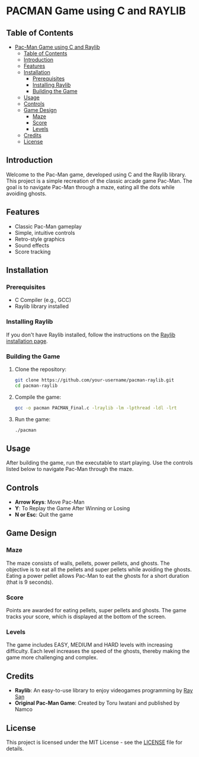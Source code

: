 # PACMAN Game using C and RAYLIB

## Table of Contents
- [Pac-Man Game using C and Raylib](#pac-man-game-using-c-and-raylib)
  - [Table of Contents](#table-of-contents)
  - [Introduction](#introduction)
  - [Features](#features)
  - [Installation](#installation)
    - [Prerequisites](#prerequisites)
    - [Installing Raylib](#installing-raylib)
    - [Building the Game](#building-the-game)
  - [Usage](#usage)
  - [Controls](#controls)
  - [Game Design](#game-design)
    - [Maze](#maze)
    - [Score](#score)
    - [Levels](#levels)
  - [Credits](#credits)
  - [License](#license)

## Introduction
Welcome to the Pac-Man game, developed using C and the Raylib library. This project is a simple recreation of the classic arcade game Pac-Man. The goal is to navigate Pac-Man through a maze, eating all the dots while avoiding ghosts.

## Features
- Classic Pac-Man gameplay
- Simple, intuitive controls
- Retro-style graphics
- Sound effects
- Score tracking

## Installation

### Prerequisites
- C Compiler (e.g., GCC)
- Raylib library installed

### Installing Raylib
If you don't have Raylib installed, follow the instructions on the [Raylib installation page](https://github.com/raysan5/raylib#installation).

### Building the Game
1. Clone the repository:
   ```sh
   git clone https://github.com/your-username/pacman-raylib.git
   cd pacman-raylib
   ```

2. Compile the game:
   ```sh
   gcc -o pacman PACMAN_Final.c -lraylib -lm -lpthread -ldl -lrt
   ```

3. Run the game:
   ```sh
   ./pacman
   ```

## Usage
After building the game, run the executable to start playing. Use the controls listed below to navigate Pac-Man through the maze.

## Controls
- **Arrow Keys**: Move Pac-Man
- **Y**: To Replay the Game After Winning or Losing
- **N or Esc**: Quit the game

## Game Design
### Maze
The maze consists of walls, pellets, power pellets, and ghosts. The objective is to eat all the pellets and super pellets while avoiding the ghosts. Eating a power pellet allows Pac-Man to eat the ghosts for a short duration (that is 9 seconds).

### Score
Points are awarded for eating pellets, super pellets and ghosts. The game tracks your score, which is displayed at the bottom of the screen.

### Levels
The game includes EASY, MEDIUM and HARD levels with increasing difficulty. Each level increases the speed of the ghosts, thereby making the game more challenging and complex.

## Credits
- **Raylib**: An easy-to-use library to enjoy videogames programming by [Ray San](https://www.raylib.com/)
- **Original Pac-Man Game**: Created by Toru Iwatani and published by Namco

## License
This project is licensed under the MIT License - see the [LICENSE](LICENSE) file for details.
